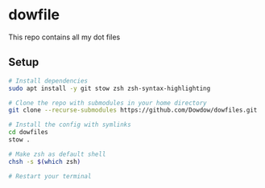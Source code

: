 # dowfile

This repo contains all my dot files

## Setup

```bash
# Install dependencies
sudo apt install -y git stow zsh zsh-syntax-highlighting

# Clone the repo with submodules in your home directory
git clone --recurse-submodules https://github.com/Dowdow/dowfiles.git

# Install the config with symlinks
cd dowfiles
stow .

# Make zsh as default shell
chsh -s $(which zsh)

# Restart your terminal
```